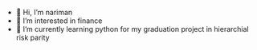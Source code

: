 - 👋 Hi, I’m nariman
- 👀 I’m interested in finance
- 🌱 I’m currently learning python for my graduation project in hierarchial risk parity 

<!---
nariman200/nariman200 is a ✨ special ✨ repository because its `README.md` (this file) appears on your GitHub profile.
You can click the Preview link to take a look at your changes.
--->
